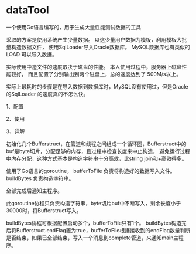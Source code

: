 # dataTool
一个使用Go语言编写的，用于生成大量性能测试数据的工具

采取的方案是使用系统产生少量数据。
以这少量用户数据为模板，利用模板大批量构造数据文件，
使用SqlLoader导入Oracle数据库。 MySQL数据库也有类似的 LOAD 可以导入数据。



实际使用中造文件的速度取决于磁盘的性能。 本人使用过程中，服务器上磁盘性能较好，
而且配置了分别输出到两个磁盘上，总的速度达到了 500M/s以上。

实际上最耗时的步骤是在导入数据到数据库时，MySQL没有使用过，但是Oracle的SqlLoader
的速度真的不怎么快。

1、配置

2、使用

3、详解


初始化几个Bufferstruct，在管道和线程之间组成一个循环圈，Bufferstruct中的buf是byte切片，分配足够的内存，且过程中检查长度来中止构造，
避免运行过程中内存分配，这种方式基本是构造字符串十分高效，比string join和+高效得多。

使用了Go语言的goroutine，
bufferToFile 负责将构造好的数据写入文件。
buildBytes 负责构造字符串。

全部完成后通知主程序。

此goroutine协程只负责构造字符串，byte切片buf中不断写入，剩余长度小于30000时，将Bufferstruct写入。

buildBytes协程可根据配置启动多个，bufferToFile只有1个。
buildBytes构造完后将Bufferstruct.endFlag置为true，bufferToFile根据接收到的endFlag数量判断是否结束，如果已全部结束，写入一个消息到complete管道，来通知main主程序。